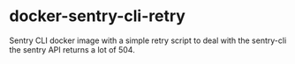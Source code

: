 # docker-sentry-cli-retry
Sentry CLI docker image with a simple retry script to deal with the sentry-cli the sentry API returns a lot of 504.
